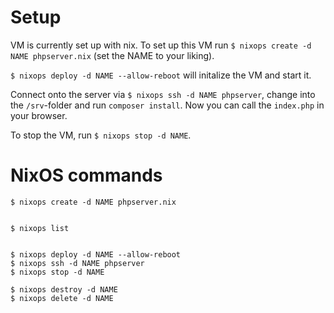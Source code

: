 # Setup

VM is currently set up with nix. To set up this VM run
`$ nixops create -d NAME phpserver.nix` (set the NAME to your liking).

`$ nixops deploy -d NAME --allow-reboot` will initalize the VM and start it. 

Connect onto the server via `$ nixops ssh -d NAME phpserver`, change into the `/srv`-folder
and run `composer install`. Now you can call the `index.php` in your browser.

To stop the VM, run `$ nixops stop -d NAME`.




# NixOS commands
```
$ nixops create -d NAME phpserver.nix


$ nixops list


$ nixops deploy -d NAME --allow-reboot
$ nixops ssh -d NAME phpserver
$ nixops stop -d NAME

$ nixops destroy -d NAME
$ nixops delete -d NAME
```